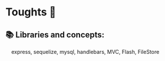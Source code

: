 # Toughts :white_flower:

## :books: Libraries and concepts: 
&nbsp;&nbsp;&nbsp;&nbsp;express, sequelize, mysql, handlebars, MVC, Flash, FileStore



